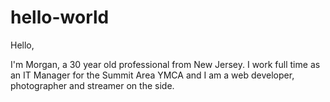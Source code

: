 # hello-world

Hello,

I'm Morgan, a 30 year old professional from New Jersey.  I work full time as an IT Manager for the Summit Area YMCA and I am a web developer, photographer and streamer on the side.

